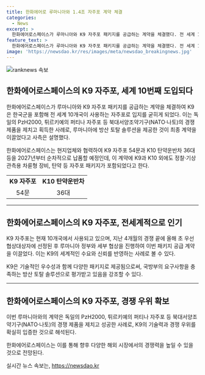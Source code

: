 ```yaml
---
title: 한화에어로 루마니아와 1.4조 자주포 계약 체결
categories:
  - News
excerpt: >
  한화에어로스페이스가 루마니아와 K9 자주포 패키지를 공급하는 계약을 체결했다. 전 세계 10개국이 사용하는 K9 자주포가 도입되며, 1조3828억원 규모의 계약으로 K9과 K10 탄약운반차를 납품할 예정이다. 이는 나토의 경쟁 제품을 제치고 획득한 것으로, 방산 토탈 솔루션을 제시한 것이 계약을 이끌었다.
feature_text: >
  한화에어로스페이스가 루마니아와 K9 자주포 패키지를 공급하는 계약을 체결했다. 전 세계 10개국이 사용하는 K9 자주포가 도입되며, 1조3828억원 규모의 계약으로 K9과 K10 탄약운반차를 납품할 예정이다. 이는 나토의 경쟁 제품을 제치고 획득한 것으로, 방산 토탈 솔루션을 제시한 것이 계약을 이끌었다.
image: 'https://newsdao.kr/res/images/meta/newsdao_breakingnews.jpg'
---
```


<p><img src="https://newsdao.kr/res/images/meta/newsdao_breakingnews.jpg" alt="ranknews 속보" /></p>

<h2 data-ke-size="size26">한화에어로스페이스의 K9 자주포, 세계 10번째 도입되다</h2>

<p data-ke-size="size16">한화에어로스페이스가 루마니아와 K9 자주포 패키지를 공급하는 계약을 체결하여 K9은 한국군을 포함해 전 세계 10개국이 사용하는 자주포로 입지를 굳히게 되었다. 이는 독일의 PzH2000, 튀르키예의 퍼티나 자주포 등 북대서양조약기구(NATO·나토)의 경쟁 제품을 제치고 획득한 사례로, 루마니아에 방산 토탈 솔루션을 제공한 것이 최종 계약을 이끌었다고 사측은 설명했다.</p>

<p data-ke-size="size16">한화에어로스페이스는 현지업체와 협력하여 K9 자주포 54문과 K10 탄약운반차 36대 등을 2027년부터 순차적으로 납품할 예정인데, 이 계약에 K9과 K10 외에도 정찰·기상 관측용 차륜형 장비, 탄약 등 자주포 패키지가 포함되었다고 한다.</p>

<table>
  <tr>
    <td style="text-align: center; height: 17px;"><b>K9 자주포</b></td>
    <td style="text-align: center; height: 17px;"><b>K10 탄약운반차</b></td>
  </tr>
  <tr>
    <td style="text-align: center; height: 17px;">54문</td>
    <td style="text-align: center; height: 17px;">36대</td>
  </tr>
</table>

<hr>

<h2 data-ke-size="size26">한화에어로스페이스의 K9 자주포, 전세계적으로 인기</h2>

<p data-ke-size="size16">K9 자주포는 현재 10개국에서 사용되고 있으며, 지난 4개월의 경쟁 끝에 올해 초 우선협상대상자에 선정된 후 루마니아 정부와 세부 협상을 진행하여 이번 패키지 공급 계약을 이끌었다. 이는 K9의 세계적인 수요와 신뢰를 반영하는 사례로 볼 수 있다.</p>

<p data-ke-size="size16">K9은 기술적인 우수성과 함께 다양한 패키지로 제공됨으로써, 국방부의 요구사항을 충족하는 방산 토탈 솔루션으로 평가받고 있음을 강조할 수 있다.</p>

<hr>

<h2 data-ke-size="size26">한화에어로스페이스의 K9 자주포, 경쟁 우위 확보</h2>

<p data-ke-size="size16">이번 루마니아와의 계약은 독일의 PzH2000, 튀르키예의 퍼티나 자주포 등 북대서양조약기구(NATO·나토)의 경쟁 제품을 제치고 성공한 사례로, K9의 기술력과 경쟁 우위를 확실히 입증한 것으로 해석된다.</p>

<p data-ke-size="size16">한화에어로스페이스는 이를 통해 향후 다양한 해외 시장에서의 경쟁력을 높일 수 있을 것으로 전망된다.</p>
실시간 뉴스 속보는, <a href="https://newsdao.kr" rel="dofollow">https://newsdao.kr</a>


